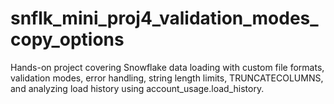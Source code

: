 # snflk_mini_proj4_validation_modes_copy_options
Hands-on project covering Snowflake data loading with custom file formats, validation modes, error handling, string length limits, TRUNCATECOLUMNS, and analyzing load history using account_usage.load_history.
